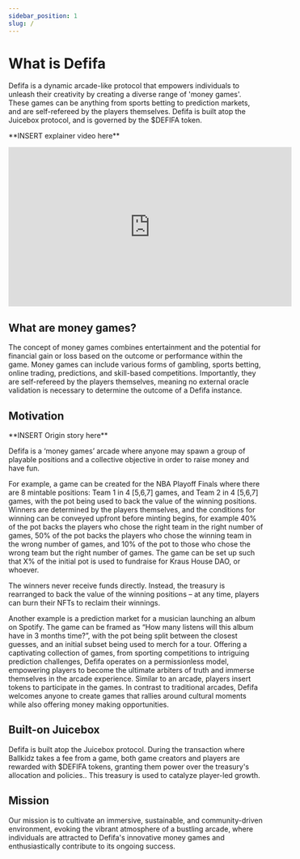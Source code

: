 ```yaml
---
sidebar_position: 1
slug: /
---
```


# What is Defifa

Defifa is a dynamic arcade-like protocol that empowers individuals to unleash their creativity by creating a diverse range of 'money games'. These games can be anything from sports betting to prediction markets, and are self-refereed by the players themselves. Defifa is built atop the Juicebox protocol, and is governed by the $DEFIFA token.

\*\*INSERT explainer video here\*\*

<iframe width="560" height="315" src="https://www.youtube.com/embed/Kh6OyZU6fEQ" title="YouTube video player" frameborder="0" allow="accelerometer; autoplay; clipboard-write; encrypted-media; gyroscope; picture-in-picture; web-share" allowfullscreen></iframe>

## What are money games?

The concept of money games combines entertainment and the potential for financial gain or loss based on the outcome or performance within the game. Money games can include various forms of gambling, sports betting, online trading, predictions, and skill-based competitions. Importantly, they are self-refereed by the players themselves, meaning no external oracle validation is necessary to determine the outcome of a Defifa instance.

## Motivation

\*\*INSERT Origin story here\*\*

Defifa is a ‘money games’ arcade where anyone may spawn a group of playable positions and a collective objective in order to raise money and have fun.

For example, a game can be created for the NBA Playoff Finals where there are 8 mintable positions: Team 1 in 4 [5,6,7] games, and Team 2 in 4 [5,6,7] games, with the pot being used to back the value of the winning positions. Winners are determined by the players themselves, and the conditions for winning can be conveyed upfront before minting begins, for example 40% of the pot backs the players who chose the right team in the right number of games, 50% of the pot backs the players who chose the winning team in the wrong number of games, and 10% of the pot to those who chose the wrong team but the right number of games. The game can be set up such that X% of the initial pot is used to fundraise for Kraus House DAO, or whoever.

The winners never receive funds directly. Instead, the treasury is rearranged to back the value of the winning positions – at any time, players can burn their NFTs to reclaim their winnings.

Another example is a prediction market for a musician launching an album on Spotify. The game can be framed as “How many listens will this album have in 3 months time?”, with the pot being split between the closest guesses, and an initial subset being used to merch for a tour. Offering a captivating collection of games, from sporting competitions to intriguing prediction challenges, Defifa operates on a permissionless model, empowering players to become the ultimate arbiters of truth and immerse themselves in the arcade experience. Similar to an arcade, players insert tokens to participate in the games. In contrast to traditional arcades, Defifa welcomes anyone to create games that rallies around cultural moments while also offering money making opportunities.

## Built-on Juicebox

Defifa is built atop the Juicebox protocol. During the transaction where Ballkidz takes a fee from a game, both game creators and players are rewarded with $DEFIFA tokens, granting them power over the treasury's allocation and policies.. This treasury is used to catalyze player-led growth.

## Mission

Our mission is to cultivate an immersive, sustainable, and community-driven environment, evoking the vibrant atmosphere of a bustling arcade, where individuals are attracted to Defifa's innovative money games and enthusiastically contribute to its ongoing success.
